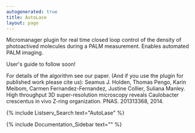 ```yaml
---
autogenerated: true
title: AutoLase
layout: page
---
```


Micromanager plugin for real time closed loop control of the density of
photoactived molecules during a PALM measurement. Enables automated PALM
imaging.

User's guide to follow soon!

For details of the algorithm see our paper. (And if you use the plugin
for published work please cite us): Seamus J. Holden, Thomas Pengo,
Karin Meibom, Carmen Fernandez-Fernandez, Justine Collier, Suliana
Manley. High throughput 3D super-resolution microscopy reveals
Caulobacter crescentus in vivo Z-ring organization. PNAS. 201313368,
2014.

{% include Listserv_Search text="AutoLase" %}

{% include Documentation_Sidebar text="" %}
